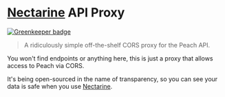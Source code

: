 # [Nectarine] API Proxy

[![Greenkeeper badge](https://badges.greenkeeper.io/developit/nectarine-api-proxy.svg)](https://greenkeeper.io/)

> A ridiculously simple off-the-shelf CORS proxy for the Peach API.

You won't find endpoints or anything here, this is just a proxy that allows access to Peach via CORS.

It's being open-sourced in the name of transparency, so you can see your data is safe when you use [Nectarine].

[Nectarine]: http://nectarine.rocks
